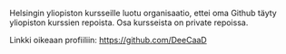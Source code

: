 Helsingin yliopiston kursseille luotu organisaatio, ettei oma Github täyty yliopiston kurssien repoista. Osa kursseista on private repoissa.  

Linkki oikeaan profiiliin: https://github.com/DeeCaaD

